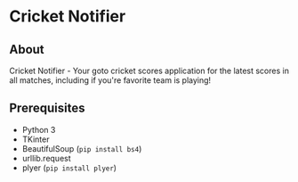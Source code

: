 # Cricket Notifier

## About

Cricket Notifier - Your goto cricket scores application for the latest scores in all matches, including if you're favorite team is playing!

## Prerequisites

- Python 3
- TKinter
- BeautifulSoup (`pip install bs4`)
- urllib.request
- plyer (`pip install plyer`)
